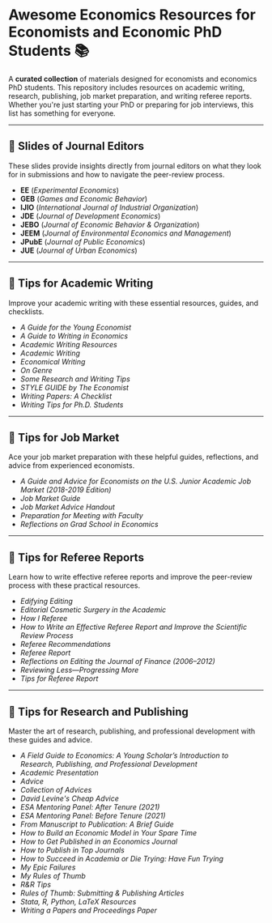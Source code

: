 # Awesome Economics Resources for Economists and Economic PhD Students 📚  

A **curated collection** of materials designed for economists and economics PhD students. This repository includes resources on academic writing, research, publishing, job market preparation, and writing referee reports. Whether you're just starting your PhD or preparing for job interviews, this list has something for everyone.

---

## 📂 Slides of Journal Editors  

These slides provide insights directly from journal editors on what they look for in submissions and how to navigate the peer-review process.

- **EE** (*Experimental Economics*)  
- **GEB** (*Games and Economic Behavior*)  
- **IJIO** (*International Journal of Industrial Organization*)  
- **JDE** (*Journal of Development Economics*)  
- **JEBO** (*Journal of Economic Behavior & Organization*)  
- **JEEM** (*Journal of Environmental Economics and Management*)  
- **JPubE** (*Journal of Public Economics*)  
- **JUE** (*Journal of Urban Economics*)  

---

## 📂 Tips for Academic Writing  

Improve your academic writing with these essential resources, guides, and checklists.

- *A Guide for the Young Economist*  
- *A Guide to Writing in Economics*  
- *Academic Writing Resources*  
- *Academic Writing*  
- *Economical Writing*  
- *On Genre*  
- *Some Research and Writing Tips*  
- *STYLE GUIDE by The Economist*  
- *Writing Papers: A Checklist*  
- *Writing Tips for Ph.D. Students*  

---

## 📂 Tips for Job Market  

Ace your job market preparation with these helpful guides, reflections, and advice from experienced economists.

- *A Guide and Advice for Economists on the U.S. Junior Academic Job Market (2018-2019 Edition)*  
- *Job Market Guide*  
- *Job Market Advice Handout*  
- *Preparation for Meeting with Faculty*  
- *Reflections on Grad School in Economics*  

---

## 📂 Tips for Referee Reports  

Learn how to write effective referee reports and improve the peer-review process with these practical resources.

- *Edifying Editing*  
- *Editorial Cosmetic Surgery in the Academic*  
- *How I Referee*  
- *How to Write an Effective Referee Report and Improve the Scientific Review Process*  
- *Referee Recommendations*  
- *Referee Report*  
- *Reflections on Editing the Journal of Finance (2006–2012)*  
- *Reviewing Less—Progressing More*  
- *Tips for Referee Report*  

---

## 📂 Tips for Research and Publishing  

Master the art of research, publishing, and professional development with these guides and advice.

- *A Field Guide to Economics: A Young Scholar’s Introduction to Research, Publishing, and Professional Development*  
- *Academic Presentation*  
- *Advice*  
- *Collection of Advices*  
- *David Levine's Cheap Advice*  
- *ESA Mentoring Panel: After Tenure (2021)*  
- *ESA Mentoring Panel: Before Tenure (2021)*  
- *From Manuscript to Publication: A Brief Guide*  
- *How to Build an Economic Model in Your Spare Time*  
- *How to Get Published in an Economics Journal*  
- *How to Publish in Top Journals*  
- *How to Succeed in Academia or Die Trying: Have Fun Trying*  
- *My Epic Failures*  
- *My Rules of Thumb*  
- *R&R Tips*  
- *Rules of Thumb: Submitting & Publishing Articles*  
- *Stata, R, Python, LaTeX Resources*  
- *Writing a Papers and Proceedings Paper*  

